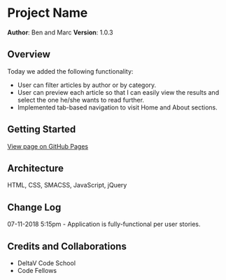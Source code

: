 # Project Name

**Author**: Ben and Marc
**Version**: 1.0.3

## Overview
Today we added the following functionality:
- User can filter articles by author or by category.
- User can preview each article so that I can easily view the results and select the one he/she wants to read further.
- Implemented tab-based navigation to visit Home and About sections.

## Getting Started
[View page on GitHub Pages](https://vanmeterx.github.io/03-jquery-with-events/)

## Architecture
HTML, CSS, SMACSS, JavaScript, jQuery

## Change Log
07-11-2018 5:15pm - Application is fully-functional per user stories.

## Credits and Collaborations
- DeltaV Code School
- Code Fellows